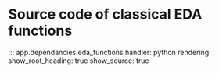 # Source code of classical EDA functions

::: app.dependancies.eda_functions
    handler: python
    rendering:
      show_root_heading: true
      show_source: true
